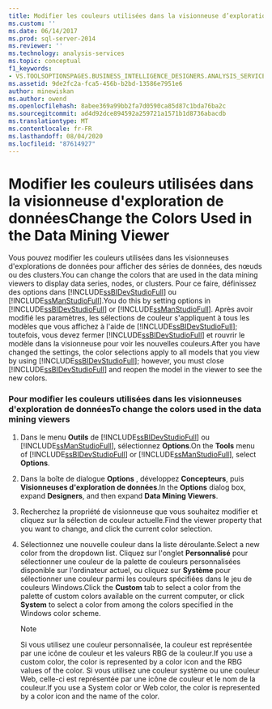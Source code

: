 ```yaml
---
title: Modifier les couleurs utilisées dans la visionneuse d’exploration de données | Microsoft Docs
ms.custom: ''
ms.date: 06/14/2017
ms.prod: sql-server-2014
ms.reviewer: ''
ms.technology: analysis-services
ms.topic: conceptual
f1_keywords:
- VS.TOOLSOPTIONSPAGES.BUSINESS_INTELLIGENCE_DESIGNERS.ANALYSIS_SERVICES_DESIGNERS.DATA_MINING_VIEWERS
ms.assetid: 9de2fc2a-fca5-456b-b2bd-13586e7951e6
author: minewiskan
ms.author: owend
ms.openlocfilehash: 8abee369a99bb2fa7d0590ca85d87c1bda76ba2c
ms.sourcegitcommit: ad4d92dce894592a259721a1571b1d8736abacdb
ms.translationtype: MT
ms.contentlocale: fr-FR
ms.lasthandoff: 08/04/2020
ms.locfileid: "87614927"
---
```

# <a name="change-the-colors-used-in-the-data-mining-viewer"></a><span data-ttu-id="1fe3e-102">Modifier les couleurs utilisées dans la visionneuse d'exploration de données</span><span class="sxs-lookup"><span data-stu-id="1fe3e-102">Change the Colors Used in the Data Mining Viewer</span></span>
  <span data-ttu-id="1fe3e-103">Vous pouvez modifier les couleurs utilisées dans les visionneuses d'explorations de données pour afficher des séries de données, des nœuds ou des clusters.</span><span class="sxs-lookup"><span data-stu-id="1fe3e-103">You can change the colors that are used in the data mining viewers to display data series, nodes, or clusters.</span></span> <span data-ttu-id="1fe3e-104">Pour ce faire, définissez des options dans [!INCLUDE[ssBIDevStudioFull](../../includes/ssbidevstudiofull-md.md)] ou [!INCLUDE[ssManStudioFull](../../includes/ssmanstudiofull-md.md)].</span><span class="sxs-lookup"><span data-stu-id="1fe3e-104">You do this by setting options in [!INCLUDE[ssBIDevStudioFull](../../includes/ssbidevstudiofull-md.md)] or [!INCLUDE[ssManStudioFull](../../includes/ssmanstudiofull-md.md)].</span></span> <span data-ttu-id="1fe3e-105">Après avoir modifié les paramètres, les sélections de couleur s'appliquent à tous les modèles que vous affichez à l'aide de [!INCLUDE[ssBIDevStudioFull](../../includes/ssbidevstudiofull-md.md)]; toutefois, vous devez fermer [!INCLUDE[ssBIDevStudioFull](../../includes/ssbidevstudiofull-md.md)] et rouvrir le modèle dans la visionneuse pour voir les nouvelles couleurs.</span><span class="sxs-lookup"><span data-stu-id="1fe3e-105">After you have changed the settings, the color selections apply to all models that you view by using [!INCLUDE[ssBIDevStudioFull](../../includes/ssbidevstudiofull-md.md)]; however, you must close [!INCLUDE[ssBIDevStudioFull](../../includes/ssbidevstudiofull-md.md)] and reopen the model in the viewer to see the new colors.</span></span>  
  
### <a name="to-change-the-colors-used-in-the-data-mining-viewers"></a><span data-ttu-id="1fe3e-106">Pour modifier les couleurs utilisées dans les visionneuses d'exploration de données</span><span class="sxs-lookup"><span data-stu-id="1fe3e-106">To change the colors used in the data mining viewers</span></span>  
  
1.  <span data-ttu-id="1fe3e-107">Dans le menu **Outils** de [!INCLUDE[ssBIDevStudioFull](../../includes/ssbidevstudiofull-md.md)] ou [!INCLUDE[ssManStudioFull](../../includes/ssmanstudiofull-md.md)], sélectionnez **Options**.</span><span class="sxs-lookup"><span data-stu-id="1fe3e-107">On the **Tools** menu of [!INCLUDE[ssBIDevStudioFull](../../includes/ssbidevstudiofull-md.md)] or [!INCLUDE[ssManStudioFull](../../includes/ssmanstudiofull-md.md)], select **Options**.</span></span>  
  
2.  <span data-ttu-id="1fe3e-108">Dans la boîte de dialogue **Options** , développez **Concepteurs**, puis **Visionneuses d'exploration de données**.</span><span class="sxs-lookup"><span data-stu-id="1fe3e-108">In the **Options** dialog box, expand **Designers**, and then expand **Data Mining Viewers**.</span></span>  
  
3.  <span data-ttu-id="1fe3e-109">Recherchez la propriété de visionneuse que vous souhaitez modifier et cliquez sur la sélection de couleur actuelle.</span><span class="sxs-lookup"><span data-stu-id="1fe3e-109">Find the viewer property that you want to change, and click the current color selection.</span></span>  
  
4.  <span data-ttu-id="1fe3e-110">Sélectionnez une nouvelle couleur dans la liste déroulante.</span><span class="sxs-lookup"><span data-stu-id="1fe3e-110">Select a new color from the dropdown list.</span></span> <span data-ttu-id="1fe3e-111">Cliquez sur l'onglet **Personnalisé** pour sélectionner une couleur de la palette de couleurs personnalisées disponible sur l'ordinateur actuel, ou cliquez sur **Système** pour sélectionner une couleur parmi les couleurs spécifiées dans le jeu de couleurs Windows.</span><span class="sxs-lookup"><span data-stu-id="1fe3e-111">Click the **Custom** tab to select a color from the palette of custom colors available on the current computer, or click **System** to select a color from among the colors specified in the Windows color scheme.</span></span>  
  
    > [!NOTE]  
    >  <span data-ttu-id="1fe3e-112">Si vous utilisez une couleur personnalisée, la couleur est représentée par une icône de couleur et les valeurs RBG de la couleur.</span><span class="sxs-lookup"><span data-stu-id="1fe3e-112">If you use a custom color, the color is represented by a color icon and the RBG values of the color.</span></span> <span data-ttu-id="1fe3e-113">Si vous utilisez une couleur système ou une couleur Web, celle-ci est représentée par une icône de couleur et le nom de la couleur.</span><span class="sxs-lookup"><span data-stu-id="1fe3e-113">If you use a System color or Web color, the color is represented by a color icon and the name of the color.</span></span>  
  
  
